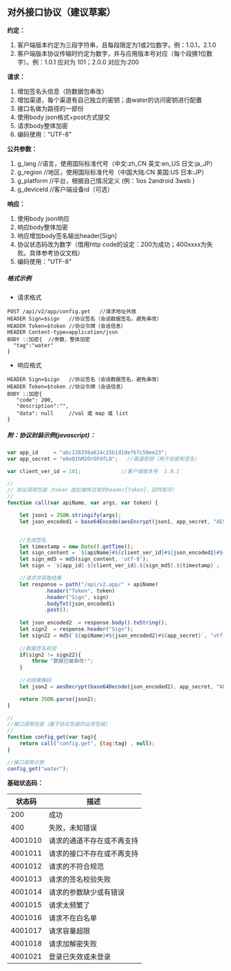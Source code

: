 ## 对外接口协议（建议草案）

**约定：**

1. 客户端版本约定为三段字符串，且每段限定为1或2位数字。例：1.0.1，2.1.0
2. 客户端版本协议传输时约定为数字，并与应用版本号对应（每个段换1位数字）。例：1.0.1 应对为 101；2.0.0 对应为:200

**请求：**

1. 增加签名头信息（防数据包串改）
2. 增加渠道，每个渠道有自己独立的密钥；由water的访问密钥进行配置
3. 接口名做为路径的一部份
4. 使用body json格式+post方式提交
5. 请求body整体加密
6. 编码使用："UTF-8"

**公共参数：**

1. g_lang     //语言，使用国际标准代号（中文:zh_CN 英文:en_US 日文:ja_JP）
2. g_region   //地区，使用国际标准代号（中国大陆:CN 美国:US 日本:JP）
3. g_platform //平台，根据自己情况定义 (例：1ios 2android 3web )
4. g_deviceId //客户端设备id（可选）


**响应：**

1. 使用body json响应
2. 响应body整体加密
3. 响应增加body签名输出header[Sign]
4. 协议状态码改为数字（借用http code的设定：200为成功；400xxxx为失败。具体参考协议文档）
5. 编码使用："UTF-8"




##### 格式示例

* 请求格式
```
POST /api/v2/app/config.get   //请求地址外放
HEADER Sign=$sign   //协议签名（会话数据签名，避免串改）
HEADER Token=$token //协议令牌（会话信息）
HEADER Content-type=application/json
BODY ::加密{  //参数，整体加密
  "tag":"water"
}
```

* 响应格式
```
HEADER Sign=$sign   //协议签名（会话数据签名，避免串改）
HEADER Token=$token //协议令牌（会话信息）
BODY ::加密{
   "code": 200, 
   "description":"",          
   "data": null     //val 或 map 或 list  
}
```

##### 附：协议封装示例(javascript)：

```javascript
var app_id     = "abc138356a624c15b1d1defb7c50ee23";                    //渠道号，由后端分配
var app_secret = "e6eQ1hM2OrOFdfL8";   //渠道密钥（用于加密和签名）

var client_ver_id = 101;             //客户端版本号  1.0.1

//
// 协议调用包装（token 由后端传过来的header[Token]，回传即可）
//
function call(var apiName, var args, var token) {

    let json1 = JSON.stringify(args);
    let json_encoded1 = base64Encode(aesEncrypt(json1, app_secret, "AES/ECB/PKCS5Padding", "utf-8")); //使用aes算法编码


    //生成签名
    let timestamp = new Date().getTime();
    let sign_content = `${apiName}#${client_ver_id}#${json_encoded1}#${app_secret}#${timestamp}`;
    let sign_md5 = md5(sign_content, 'utf-8');
    let sign = `${app_id}.${client_ver_id}.${sign_md5}.${timestamp}`;

    //请求并获取结果
    let response = path("/api/v2.app/" + apiName)
            .header("Token", token)
            .header("Sign", sign)
            .bodyTxt(json_encoded1)
            .post();
            
    let json_encoded2  = response.body().toString();  
    let sign2  = response.header("Sign");
    let sign22 = md5(`${apiName}#${json_encoded2}#${app_secret}`, "utf-8");
    
    //数据签名校验
    if(sign2 != sign22){
        throw "数据已被串改!";
    }
    
    //对结果解码
    let json2 = aesDecrypt(base64Decode(json_encoded2), app_secret, "AES/ECB/PKCS5Padding", "utf-8"); //使用aes算法解码

    return JSON.parse(json2);
}

//
//接口调用包装（基于协议包装的业务包装）
//
function config_get(var tag){
    return call("config.get", {tag:tag} , null);
}

//接口调用示例
config_get("water");

```


**基础状态码：**



| 状态码 | 描述 | 
| -------- | -------- | 
| 200     | 成功     | 
| 400     | 失败，未知错误     | 
| 4001010     | 请求的通道不存在或不再支持     | 
| 4001011     | 请求的接口不存在或不再支持     | 
| 4001012     | 请求的不符合规范     | 
| 4001013     | 请求的签名校验失败     | 
| 4001014     | 请求的参数缺少或有错误     | 
| 4001015     | 请求太频繁了     | 
| 4001016     | 请求不在白名单     | 
| 4001017     | 请求容量超限     | 
| 4001018     | 请求加解密失败     | 
| 4001021     | 登录已失效或未登录     |
